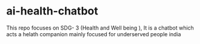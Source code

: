 # ai-health-chatbot
This repo focuses on SDG- 3 (Health and Well being ), It is a chatbot which acts a helath companion mainly focused for underserved people india
